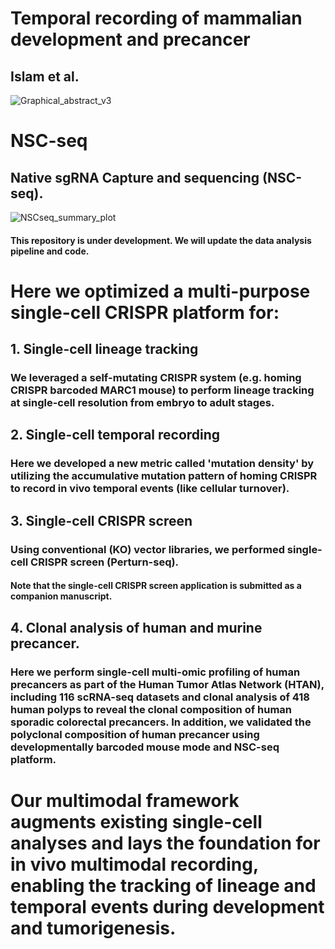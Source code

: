 # Temporal recording of mammalian development and precancer
## Islam et al. 
![Graphical_abstract_v3](https://github.com/Ken-Lau-Lab/NSC-seq/assets/54040073/a96bc4da-b0fc-4c8f-9550-752ded3f032f)

# NSC-seq
## Native sgRNA Capture and sequencing (NSC-seq).

![NSCseq_summary_plot](https://github.com/Ken-Lau-Lab/NSC-seq/assets/54040073/c6fa7ddb-8eff-4592-9430-dfade3b0b5a1)

#### This repository is under development. We will update the data analysis pipeline and code.  

# Here we optimized a multi-purpose single-cell CRISPR platform for: 
## 1. Single-cell lineage tracking 
### We leveraged a self-mutating CRISPR system (e.g. homing CRISPR barcoded MARC1 mouse) to perform lineage tracking at single-cell resolution from embryo to adult stages. 

## 2. Single-cell temporal recording 
### Here we developed a new metric called 'mutation density' by utilizing the accumulative mutation pattern of homing CRISPR to record in vivo temporal events (like cellular turnover). 

## 3. Single-cell CRISPR screen
### Using conventional (KO) vector libraries, we performed single-cell CRISPR screen (Perturn-seq). 
#### Note that the single-cell CRISPR screen application is submitted as a companion manuscript.  

## 4. Clonal analysis of human and murine precancer.  
### Here we perform single-cell multi-omic profiling of human precancers as part of the Human Tumor Atlas Network (HTAN), including 116 scRNA-seq datasets and clonal analysis of 418 human polyps to reveal the clonal composition of human sporadic colorectal precancers. In addition, we validated the polyclonal composition of human precancer using developmentally barcoded mouse mode and NSC-seq platform.  

# Our multimodal framework augments existing single-cell analyses and lays the foundation for in vivo multimodal recording, enabling the tracking of lineage and temporal events during development and tumorigenesis.
